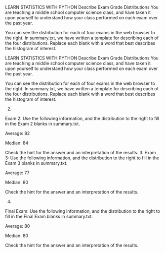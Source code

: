 LEARN STATISTICS WITH PYTHON
Describe Exam Grade Distributions
You are teaching a middle school computer science class, and have taken it upon yourself to understand how your class performed on each exam over the past year.

You can see the distribution for each of four exams in the web browser to the right. In summary.txt, we have written a template for describing each of the four distributions. Replace each blank with a word that best describes the histogram of interest.



LEARN STATISTICS WITH PYTHON
Describe Exam Grade Distributions
You are teaching a middle school computer science class, and have taken it upon yourself to understand how your class performed on each exam over the past year.

You can see the distribution for each of four exams in the web browser to the right. In summary.txt, we have written a template for describing each of the four distributions. Replace each blank with a word that best describes the histogram of interest.

2.
Exam 2: Use the following information, and the distribution to the right to fill in the Exam 2 blanks in summary.txt.

Average: 82

Median: 84

Check the hint for the answer and an interpretation of the results.
3.
Exam 3: Use the following information, and the distribution to the right to fill in the Exam 3 blanks in summary.txt.

Average: 77

Median: 80

Check the hint for the answer and an interpretation of the results.

4.
Final Exam: Use the following information, and the distribution to the right to fill in the Final Exam blanks in summary.txt.

Average: 80

Median: 80

Check the hint for the answer and an interpretation of the results.
